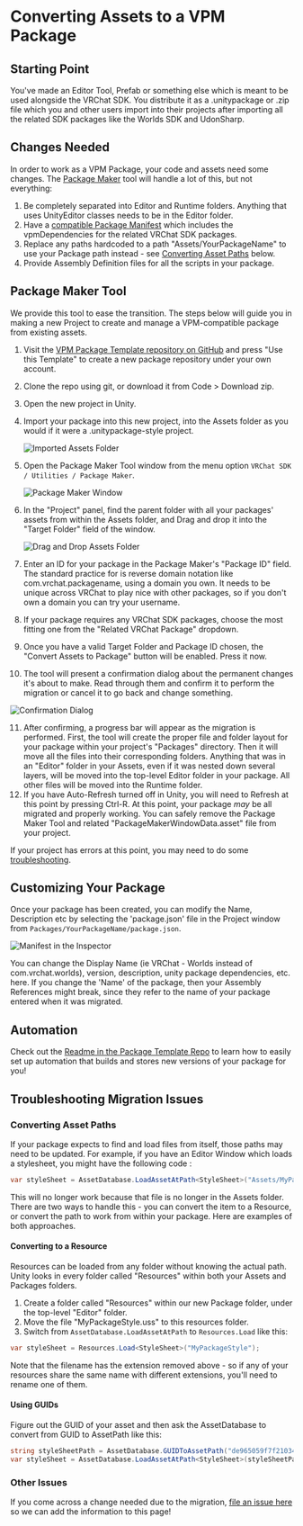# Converting Assets to a VPM Package

## Starting Point

You've made an Editor Tool, Prefab or something else which is meant to be used alongside the VRChat SDK. You distribute it as a .unitypackage or .zip file which you and other users import into their projects after importing all the related SDK packages like the Worlds SDK and UdonSharp.

## Changes Needed
In order to work as a VPM Package, your code and assets need some changes. The [Package Maker](#package-maker-tool) tool will handle a lot of this, but not everything:
1. Be completely separated into Editor and Runtime folders. Anything that uses UnityEditor classes needs to be in the Editor folder.
2. Have a [compatible Package Manifest](/vpm/packages#package-format) which includes the vpmDependencies for the related VRChat SDK packages.
3. Replace any paths hardcoded to a path "Assets/YourPackageName" to use your Package path instead - see [Converting Asset Paths](#converting-asset-paths) below.
4. Provide Assembly Definition files for all the scripts in your package.

## Package Maker Tool

We provide this tool to ease the transition. The steps below will guide you in making a new Project to create and manage a VPM-compatible package from existing assets.
1. Visit the [VPM Package Template repository on GitHub](https://github.com/vrchat-community/template-package) and press "Use this Template" to create a new package repository under your own account.
2. Clone the repo using git, or download it from Code > Download zip.
3. Open the new project in Unity.
4. Import your package into this new project, into the Assets folder as you would if it were a .unitypackage-style project.

    ![Imported Assets Folder](/images/package-maker/folder-imported.png)

5. Open the Package Maker Tool window from the menu option `VRChat SDK / Utilities / Package Maker`. 

   ![Package Maker Window](/images/package-maker/window.png)

6. In the "Project" panel, find the parent folder with all your packages' assets from within the Assets folder, and Drag and drop it into the "Target Folder" field of the window.

   ![Drag and Drop Assets Folder](/images/package-maker/drag-drop-folder.png)

7. Enter an ID for your package in the Package Maker's "Package ID" field. The standard practice for is reverse domain notation like com.vrchat.packagename, using a domain you own. It needs to be unique across VRChat to play nice with other packages, so if you don't own a domain you can try your username.
8. If your package requires any VRChat SDK packages, choose the most fitting one from the "Related VRChat Package" dropdown.
9. Once you have a valid Target Folder and Package ID chosen, the "Convert Assets to Package" button will be enabled. Press it now.
10. The tool will present a confirmation dialog about the permanent changes it's about to make. Read through them and confirm it to perform the migration or cancel it to go back and change something.

   ![Confirmation Dialog](/images/package-maker/confirm.png)

11. After confirming, a progress bar will appear as the migration is performed. First, the tool will create the proper file and folder layout for your package within your project's "Packages" directory. Then it will move all the files into their corresponding folders. Anything that was in an "Editor" folder in your Assets, even if it was nested down several layers, will be moved into the top-level Editor folder in your package. All other files will be moved into the Runtime folder.
12. If you have Auto-Refresh turned off in Unity, you will need to Refresh at this point by pressing Ctrl-R. At this point, your package _may_ be all migrated and properly working. You can safely remove the Package Maker Tool and related "PackageMakerWindowData.asset" file from your project.

If your project has errors at this point, you may need to do some [troubleshooting](#troubleshooting-migration-issues).

## Customizing Your Package
Once your package has been created, you can modify the Name, Description etc by selecting the 'package.json' file in the Project window from `Packages/YourPackageName/package.json`.

![Manifest in the Inspector](/images/package-maker/manifest-inspector.png)

You can change the Display Name (ie VRChat - Worlds instead of com.vrchat.worlds), version, description, unity package dependencies, etc. here. If you change the 'Name' of the package, then your Assembly References might break, since they refer to the name of your package entered when it was migrated.

## Automation

Check out the [Readme in the Package Template Repo](https://github.com/vrchat-community/template-package/blob/main/README.md) to learn how to easily set up automation that builds and stores new versions of your package for you!

## Troubleshooting Migration Issues

### Converting Asset Paths
If your package expects to find and load files from itself, those paths may need to be updated. For example, if you have an Editor Window which loads a stylesheet, you might have the following code :
```c#
var styleSheet = AssetDatabase.LoadAssetAtPath<StyleSheet>("Assets/MyPackage/Editor/MyPackageStyle.uss");
```
This will no longer work because that file is no longer in the Assets folder. There are two ways to handle this - you can convert the item to a Resource, or convert the path to work from within your package. Here are examples of both approaches.

#### Converting to a Resource

Resources can be loaded from any folder without knowing the actual path. Unity looks in every folder called "Resources" within both your Assets and Packages folders.
1. Create a folder called "Resources" within our new Package folder, under the top-level "Editor" folder.
2. Move the file "MyPackageStyle.uss" to this resources folder.
3. Switch from `AssetDatabase.LoadAssetAtPath` to `Resources.Load` like this:

```c#
var styleSheet = Resources.Load<StyleSheet>("MyPackageStyle");
```
Note that the filename has the extension removed above - so if any of your resources share the same name with different extensions, you'll need to rename one of them.

#### Using GUIDs

Figure out the GUID of your asset and then ask the AssetDatabase to convert from GUID to AssetPath like this:
```c#
string styleSheetPath = AssetDatabase.GUIDToAssetPath("de965059f7f21034b8c112bfc7a0dc5f");
var styleSheet = AssetDatabase.LoadAssetAtPath<StyleSheet>(styleSheetPath);
```

### Other Issues
If you come across a change needed due to the migration, [file an issue here](https://github.com/vrchat-community/vpm-package-maker/issues) so we can add the information to this page!